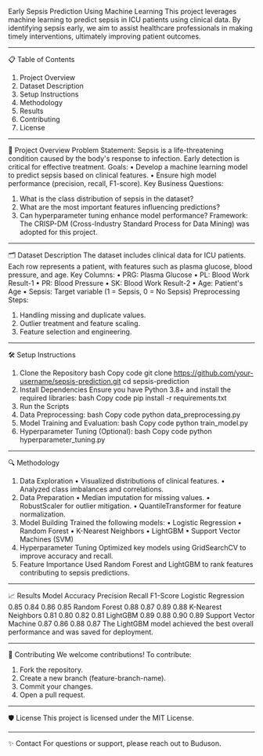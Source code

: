 Early Sepsis Prediction Using Machine Learning
This project leverages machine learning to predict sepsis in ICU patients using clinical data. By identifying sepsis early, we aim to assist healthcare professionals in making timely interventions, ultimately improving patient outcomes.
________________________________________
📋 Table of Contents
1.	Project Overview
2.	Dataset Description
3.	Setup Instructions
4.	Methodology
5.	Results
6.	Contributing
7.	License
________________________________________
🌟 Project Overview
Problem Statement:
Sepsis is a life-threatening condition caused by the body's response to infection. Early detection is critical for effective treatment.
Goals:
•	Develop a machine learning model to predict sepsis based on clinical features.
•	Ensure high model performance (precision, recall, F1-score).
Key Business Questions:
1.	What is the class distribution of sepsis in the dataset?
2.	What are the most important features influencing predictions?
3.	Can hyperparameter tuning enhance model performance?
Framework:
The CRISP-DM (Cross-Industry Standard Process for Data Mining) was adopted for this project.
________________________________________
🗂️ Dataset Description
The dataset includes clinical data for ICU patients. Each row represents a patient, with features such as plasma glucose, blood pressure, and age.
Key Columns:
•	PRG: Plasma Glucose
•	PL: Blood Work Result-1
•	PR: Blood Pressure
•	SK: Blood Work Result-2
•	Age: Patient's Age
•	Sepsis: Target variable (1 = Sepsis, 0 = No Sepsis)
Preprocessing Steps:
1.	Handling missing and duplicate values.
2.	Outlier treatment and feature scaling.
3.	Feature selection and engineering.
________________________________________
🛠️ Setup Instructions
1. Clone the Repository
bash
Copy code
git clone https://github.com/your-username/sepsis-prediction.git
cd sepsis-prediction
2. Install Dependencies
Ensure you have Python 3.8+ and install the required libraries:
bash
Copy code
pip install -r requirements.txt
3. Run the Scripts
1.	Data Preprocessing:
bash
Copy code
python data_preprocessing.py
2.	Model Training and Evaluation:
bash
Copy code
python train_model.py
3.	Hyperparameter Tuning (Optional):
bash
Copy code
python hyperparameter_tuning.py
________________________________________
🔍 Methodology
1. Data Exploration
•	Visualized distributions of clinical features.
•	Analyzed class imbalances and correlations.
2. Data Preparation
•	Median imputation for missing values.
•	RobustScaler for outlier mitigation.
•	QuantileTransformer for feature normalization.
3. Model Building
Trained the following models:
•	Logistic Regression
•	Random Forest
•	K-Nearest Neighbors
•	LightGBM
•	Support Vector Machines (SVM)
4. Hyperparameter Tuning
Optimized key models using GridSearchCV to improve accuracy and recall.
5. Feature Importance
Used Random Forest and LightGBM to rank features contributing to sepsis predictions.
________________________________________
📈 Results
Model	Accuracy	Precision	Recall	F1-Score
Logistic Regression	0.85	0.84	0.86	0.85
Random Forest	0.88	0.87	0.89	0.88
K-Nearest Neighbors	0.81	0.80	0.82	0.81
LightGBM	0.89	0.88	0.90	0.89
Support Vector Machine	0.87	0.86	0.88	0.87
The LightGBM model achieved the best overall performance and was saved for deployment.
________________________________________
🤝 Contributing
We welcome contributions!
To contribute:
1.	Fork the repository.
2.	Create a new branch (feature-branch-name).
3.	Commit your changes.
4.	Open a pull request.
________________________________________
🛡️ License
This project is licensed under the MIT License.
________________________________________
✨ Contact
For questions or support, please reach out to Buduson.

